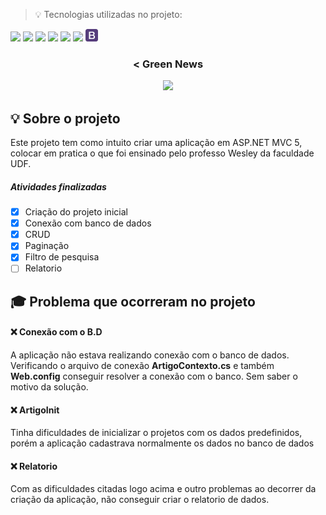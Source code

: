 > 💡 Tecnologias utilizadas no projeto:

<code><img height="20" src="https://img.icons8.com/color/452/visual-studio.png"></code>
<code><img height="20" src="https://docs.microsoft.com/pt-br/windows/images/csharp-logo.png"></code>
<code><img height="20" src="https://qwertyseo.com/wp-content/uploads/2017/05/67e4dee31014593770dfcd064e9faf24a982881c.png"></code>
<code><img height="20" src="https://upload.wikimedia.org/wikipedia/commons/thumb/9/97/Sqlite-square-icon.svg/1200px-Sqlite-square-icon.svg.png"></code>
<code><img height="20" src="https://user-images.githubusercontent.com/30186107/29488525-f55a69d0-84da-11e7-8a39-5476f663b5eb.png"></code>
<code><img height="20" src="https://flanp.com/images/jquery-logo.png"></code>
<code><img height="20" src="https://raw.githubusercontent.com/github/explore/80688e429a7d4ef2fca1e82350fe8e3517d3494d/topics/bootstrap/bootstrap.png"></code>

<div align="center">
    <h3>< Green News</h3>
    <img  src="https://cdn.discordapp.com/attachments/384754969800212480/774011200199196683/unknown.png">
</div>


## 💡 Sobre o projeto

Este projeto tem como intuito criar uma aplicação em ASP.NET MVC 5, colocar em pratica o que foi ensinado pelo professo Wesley da faculdade UDF.


##### Atividades finalizadas

- [x] Criação do projeto inicial  
- [x] Conexão com banco de dados  
- [x] CRUD
- [x] Paginação
- [x] Filtro de pesquisa
- [ ] Relatorio  

## :mortar_board: Problema que ocorreram no projeto
#### :x: Conexão com o B.D
A aplicação não estava realizando conexão com o banco de dados. Verificando o arquivo de conexão **ArtigoContexto.cs** e também **Web.config** conseguir resolver a conexão com o banco. Sem saber o motivo da solução. 

#### :x: ArtigoInit
Tinha dificuldades de inicializar o projetos com os dados predefinidos, porém a aplicação cadastrava normalmente os dados no banco de dados

#### :x: Relatorio
Com as dificuldades citadas logo acima e outro problemas ao decorrer da criação da aplicação, não conseguir criar o relatorio de dados.
